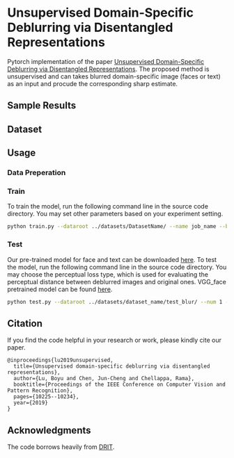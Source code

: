 # Unsupervised Domain-Specific Deblurring via Disentangled Representations

Pytorch implementation of the paper [Unsupervised Domain-Specific Deblurring via Disentangled Representations](https://arxiv.org/pdf/1903.01594.pdf). The proposed method is unsupervised and can takes blurred domain-specific image (faces or text) as an input and procude the corresponding sharp estimate.

## Sample Results


## Dataset

## Usage

### Data Preperation



### Train

To train the model, run the following command line in the source code directory. You may set other parameters based on your experiment setting.

```bash
python train.py --dataroot ../datasets/DatasetName/ --name job_name --batch_size 2 --lambdaB 0.1 --lr 0.0002
```

### Test
Our pre-trained model for face and text can be downloaded [here](). To test the model, run the following command line in the source code directory. You may choose the perceptual loss type, which is used for evaluating the perceptual distance between deblurred images and original ones. VGG_face pretrained model can be found [here]().


```bash
python test.py --dataroot ../datasets/dataset_name/test_blur/ --num 1 --resume ../results/model/locations --name job_name --orig_dir ../datasets/dataset_name/test_orig --percep face
```

## Citation

If you find the code helpful in your research or work, please kindly cite our paper.

```
@inproceedings{lu2019unsupervised,
  title={Unsupervised domain-specific deblurring via disentangled representations},
  author={Lu, Boyu and Chen, Jun-Cheng and Chellappa, Rama},
  booktitle={Proceedings of the IEEE Conference on Computer Vision and Pattern Recognition},
  pages={10225--10234},
  year={2019}
}
```
## Acknowledgments

The code borrows heavily from [DRIT](). 
